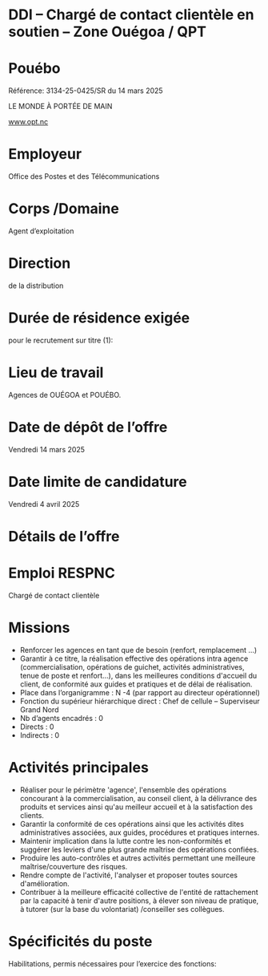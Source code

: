 # DDI – Chargé de contact clientèle en soutien – Zone Ouégoa / QPT

# Pouébo

Référence: 3134-25-0425/SR du 14 mars 2025

LE MONDE À PORTÉE DE MAIN

www.opt.nc

# Employeur

Office des Postes et des Télécommunications

# Corps /Domaine

Agent d’exploitation

# Direction

de la distribution

# Durée de résidence exigée

pour le recrutement sur titre (1):

# Lieu de travail

Agences de OUÉGOA et POUÉBO.

# Date de dépôt de l’offre

Vendredi 14 mars 2025

# Date limite de candidature

Vendredi 4 avril 2025

# Détails de l’offre

# Emploi RESPNC

Chargé de contact clientèle

# Missions

- Renforcer les agences en tant que de besoin (renfort, remplacement ...)
- Garantir à ce titre, la réalisation effective des opérations intra agence (commercialisation, opérations de guichet, activités administratives, tenue de poste et renfort…), dans les meilleures conditions d'accueil du client, de conformité aux guides et pratiques et de délai de réalisation.
- Place dans l’organigramme : N -4 (par rapport au directeur opérationnel)
- Fonction du supérieur hiérarchique direct : Chef de cellule – Superviseur Grand Nord
- Nb d’agents encadrés : 0
- Directs : 0
- Indirects : 0

# Activités principales

- Réaliser pour le périmètre 'agence', l'ensemble des opérations concourant à la commercialisation, au conseil client, à la délivrance des produits et services ainsi qu'au meilleur accueil et à la satisfaction des clients.
- Garantir la conformité de ces opérations ainsi que les activités dites administratives associées, aux guides, procédures et pratiques internes.
- Maintenir implication dans la lutte contre les non-conformités et suggérer les leviers d'une plus grande maîtrise des opérations confiées.
- Produire les auto-contrôles et autres activités permettant une meilleure maîtrise/couverture des risques.
- Rendre compte de l'activité, l'analyser et proposer toutes sources d'amélioration.
- Contribuer à la meilleure efficacité collective de l'entité de rattachement par la capacité à tenir d'autre positions, à élever son niveau de pratique, à tutorer (sur la base du volontariat) /conseiller ses collègues.

# Spécificités du poste

Habilitations, permis nécessaires pour l’exercice des fonctions: